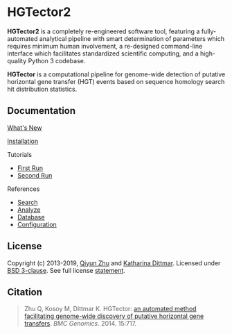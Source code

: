 HGTector2
=========

**HGTector2** is a completely re-engineered software tool, featuring a fully-automated analytical pipeline with smart determination of parameters which requires minimum human involvement, a re-designed command-line interface which facilitates standardized scientific computing, and a high-quality Python 3 codebase.

**HGTector** is a computational pipeline for genome-wide detection of putative horizontal gene transfer (HGT) events based on sequence homology search hit distribution statistics.

## Documentation

[What's New](CHANGELOG.md)

[Installation](doc/install.md)

Tutorials
- [First Run](doc/1strun.md)
- [Second Run](doc/2ndrun.md)

References
- [Search](doc/search.md)
- [Analyze](doc/analyze.md)
- [Database](doc/database.md)
- [Configuration](doc/config.md)


## License

Copyright (c) 2013-2019, [Qiyun Zhu](mailto:qiyunzhu@gmail.com) and [Katharina Dittmar](mailto:katharinad@gmail.com). Licensed under [BSD 3-clause](http://opensource.org/licenses/BSD-3-Clause). See full license [statement](LICENSE).

## Citation

> Zhu Q, Kosoy M, Dittmar K. HGTector: [an automated method facilitating genome-wide discovery of putative horizontal gene transfers](https://bmcgenomics.biomedcentral.com/articles/10.1186/1471-2164-15-717). *BMC Genomics*. 2014. 15:717.
